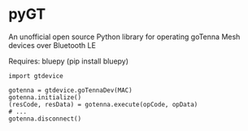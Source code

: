 # pyGT
An unofficial open source Python library for operating goTenna Mesh devices over Bluetooth LE

Requires:
  bluepy (pip install bluepy)

```
import gtdevice

gotenna = gtdevice.goTennaDev(MAC)
gotenna.initialize()
(resCode, resData) = gotenna.execute(opCode, opData)
# ...
gotenna.disconnect()
```
